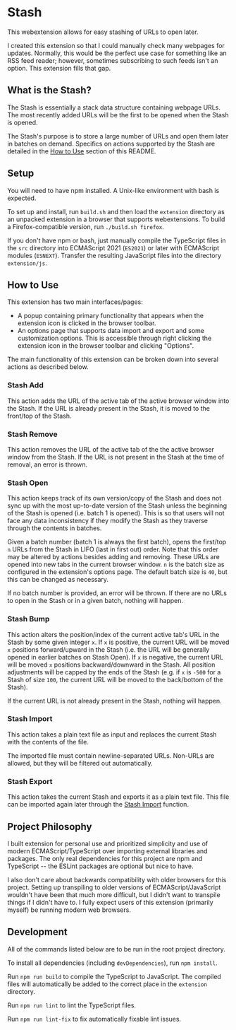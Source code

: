 # Stash

This webextension allows for easy stashing of URLs to open later.

I created this extension so that I could manually check many webpages for updates. Normally, this would be the perfect use case for something like an RSS feed reader; however, sometimes subscribing to such feeds isn't an option. This extension fills that gap.

## What is the Stash?

The Stash is essentially a stack data structure containing webpage URLs. The most recently added URLs will be the first to be opened when the Stash is opened.

The Stash's purpose is to store a large number of URLs and open them later in batches on demand. Specifics on actions supported by the Stash are detailed in the [How to Use](#how-to-use) section of this README.

## Setup

You will need to have npm installed. A Unix-like environment with bash is expected.

To set up and install, run `build.sh` and then load the `extension` directory as an unpacked extension in a browser that supports webextensions. To build a Firefox-compatible version, run `./build.sh firefox`.

If you don't have npm or bash, just manually compile the TypeScript files in the `src` directory into ECMAScript 2021 (`ES2021`) or later with ECMAScript modules (`ESNEXT`). Transfer the resulting JavaScript files into the directory `extension/js`.

## How to Use

This extension has two main interfaces/pages:

- A popup containing primary functionality that appears when the extension icon is clicked in the browser toolbar.
- An options page that supports data import and export and some customization options. This is accessible through right clicking the extension icon in the browser toolbar and clicking "Options".

The main functionality of this extension can be broken down into several actions as described below.

### Stash Add

This action adds the URL of the active tab of the active browser window into the Stash. If the URL is already present in the Stash, it is moved to the front/top of the Stash.

### Stash Remove

This action removes the URL of the active tab of the the active browser window from the Stash. If the URL is not present in the Stash at the time of removal, an error is thrown.

### Stash Open

This action keeps track of its own version/copy of the Stash and does not sync up with the most up-to-date version of the Stash unless the beginning of the Stash is opened (i.e. batch 1 is opened). This is so that users will not face any data inconsistency if they modify the Stash as they traverse through the contents in batches.

Given a batch number (batch 1 is always the first batch), opens the first/top `n` URLs from the Stash in LIFO (last in first out) order. Note that this order may be altered by actions besides adding and removing. These URLs are opened into new tabs in the current browser window. `n` is the batch size as configured in the extension's options page. The default batch size is `40`, but this can be changed as necessary.

If no batch number is provided, an error will be thrown. If there are no URLs to open in the Stash or in a given batch, nothing will happen.

### Stash Bump

This action alters the position/index of the current active tab's URL in the Stash by some given integer `x`. If `x` is positive, the current URL will be moved `x` positions forward/upward in the Stash (i.e. the URL will be generally opened in earlier batches on Stash Open). If `x` is negative, the current URL will be moved `x` positions backward/downward in the Stash. All position adjustments will be capped by the ends of the Stash (e.g. if `x` is `-500` for a Stash of size `100`, the current URL will be moved to the back/bottom of the Stash).

If the current URL is not already present in the Stash, nothing will happen.

### Stash Import

This action takes a plain text file as input and replaces the current Stash with the contents of the file.

The imported file must contain newline-separated URLs. Non-URLs are allowed, but they will be filtered out automatically.

### Stash Export

This action takes the current Stash and exports it as a plain text file. This file can be imported again later through the [Stash Import](#stash-import) function.

## Project Philosophy

I built extension for personal use and prioritized simplicity and use of modern ECMAScript/TypeScript over importing external libraries and packages. The only real dependencies for this project are npm and TypeScript -- the ESLint packages are optional but nice to have.

I also don't care about backwards compatibility with older browsers for this project. Setting up transpiling to older versions of ECMAScript/JavaScript wouldn't have been that much more difficult, but I didn't want to transpile things if I didn't have to. I fully expect users of this extension (primarily myself) be running modern web browsers.

## Development

All of the commands listed below are to be run in the root project directory.

To install all dependencies (including `devDependencies`), run `npm install`.

Run `npm run build` to compile the TypeScript to JavaScript. The compiled files will automatically be added to the correct place in the `extension` directory.

Run `npm run lint` to lint the TypeScript files.

Run `npm run lint-fix` to fix automatically fixable lint issues.
